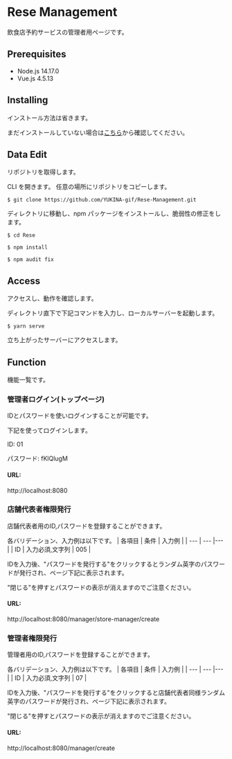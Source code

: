 # Rese Management

飲食店予約サービスの管理者用ページです。

## Prerequisites

- Node.js 14.17.0
- Vue.js 4.5.13

## Installing
インストール方法は省きます。

まだインストールしていない場合は[こちら](https://github.com/YUKINA-gif/Rese.git)から確認してください。

## Data Edit

リポジトリを取得します。

CLI を開きます。
任意の場所にリポジトリをコピーします。

```
$ git clone https://github.com/YUKINA-gif/Rese-Management.git
```

ディレクトリに移動し、npm パッケージをインストールし、脆弱性の修正をします。

```
$ cd Rese

$ npm install

$ npm audit fix
```

## Access

アクセスし、動作を確認します。

ディレクトリ直下で下記コマンドを入力し、ローカルサーバーを起動します。

```
$ yarn serve
```

立ち上がったサーバーにアクセスします。

## Function

機能一覧です。

### 管理者ログイン(トップページ)

IDとパスワードを使いログインすることが可能です。

下記を使ってログインします。

ID:  01

パスワード:  fKlQlugM

#### URL:

http://localhost:8080

### 店舗代表者権限発行

店舗代表者用のID,パスワードを登録することができます。

各バリデーション、入力例は以下です。
| 各項目 | 条件 | 入力例 |
| --- | --- |--- |
| ID | 入力必須,文字列 | 005 |

IDを入力後、"パスワードを発行する"をクリックするとランダム英字のパスワードが発行され、ページ下記に表示されます。

"閉じる"を押すとパスワードの表示が消えますのでご注意ください。

#### URL:

http://localhost:8080/manager/store-manager/create

### 管理者権限発行

管理者用のID,パスワードを登録することができます。

各バリデーション、入力例は以下です。
| 各項目 | 条件 | 入力例 |
| --- | --- |--- |
| ID | 入力必須,文字列 | 07 |

IDを入力後、"パスワードを発行する"をクリックすると店舗代表者同様ランダム英字のパスワードが発行され、ページ下記に表示されます。

"閉じる"を押すとパスワードの表示が消えますのでご注意ください。

#### URL:

http://localhost:8080/manager/create